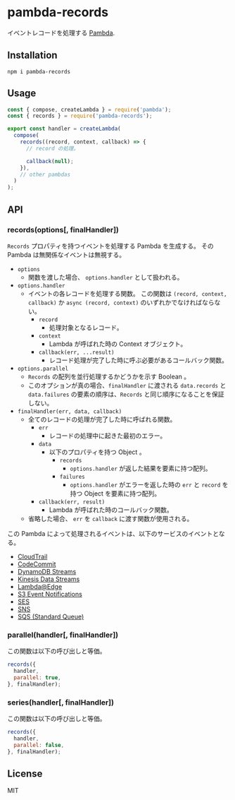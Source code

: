 # pambda-records

イベントレコードを処理する [Pambda](https://github.com/pambda/pambda).

## Installation

```
npm i pambda-records
```

## Usage

``` javascript
const { compose, createLambda } = require('pambda');
const { records } = require('pambda-records');

export const handler = createLambda(
  compose(
    records((record, context, callback) => {
      // record の処理。

      callback(null);
    }),
    // other pambdas
  )
);
```

## API

### records(options[, finalHandler])

`Records` プロパティを持つイベントを処理する Pambda を生成する。 その Pambda は無関係なイベントは無視する。

- `options`
  - 関数を渡した場合、 `options.handler` として扱われる。
- `options.handler`
  - イベントの各レコードを処理する関数。 この関数は `(record, context, callback)` か `async (record, context)` のいずれかでなければならない。
    - `record`
      - 処理対象となるレコード。
    - `context`
      - Lambda が呼ばれた時の Context オブジェクト。
    - `callback(err, ...result)`
      - レコード処理が完了した時に呼ぶ必要があるコールバック関数。
- `options.parallel`
  - `Records` の配列を並行処理するかどうかを示す Boolean 。
  - このオプションが真の場合、`finalHandler` に渡される `data.records` と `data.failures` の要素の順序は、`Records` と同じ順序になることを保証しない。
- `finalHandler(err, data, callback)`
  - 全てのレコードの処理が完了した時に呼ばれる関数。
    - `err`
      - レコードの処理中に起きた最初のエラー。
    - `data`
      - 以下のプロパティを持つ Object 。
        - `records`
          - `options.handler` が返した結果を要素に持つ配列。
        - `failures`
          - `options.handler` がエラーを返した時の `err` と `record` を持つ Object を要素に持つ配列。
    - `callback(err, result)`
      - Lambda が呼ばれた時のコールバック関数。
  - 省略した場合、 `err` を `callback` に渡す関数が使用される。

この Pambda によって処理されるイベントは、以下のサービスのイベントとなる。

- [CloudTrail](https://docs.aws.amazon.com/lambda/latest/dg/with-cloudtrail.html)
- [CodeCommit](https://docs.aws.amazon.com/lambda/latest/dg/services-codecommit.html)
- [DynamoDB Streams](https://docs.aws.amazon.com/lambda/latest/dg/with-ddb.html)
- [Kinesis Data Streams](https://docs.aws.amazon.com/lambda/latest/dg/with-kinesis.html)
- [Lambda@Edge](https://docs.aws.amazon.com/lambda/latest/dg/lambda-edge.html)
- [S3 Event Notifications](https://docs.aws.amazon.com/lambda/latest/dg/with-s3.html)
- [SES](https://docs.aws.amazon.com/lambda/latest/dg/services-ses.html)
- [SNS](https://docs.aws.amazon.com/lambda/latest/dg/with-sns.html)
- [SQS (Standard Queue)](https://docs.aws.amazon.com/lambda/latest/dg/with-sqs.html)

### parallel(handler[, finalHandler])

この関数は以下の呼び出しと等価。

``` javascript
records({
  handler,
  parallel: true,
}, finalHandler);
```

### series(handler[, finalHandler])

この関数は以下の呼び出しと等価。

``` javascript
records({
  handler,
  parallel: false,
}, finalHandler);
```

## License

MIT
